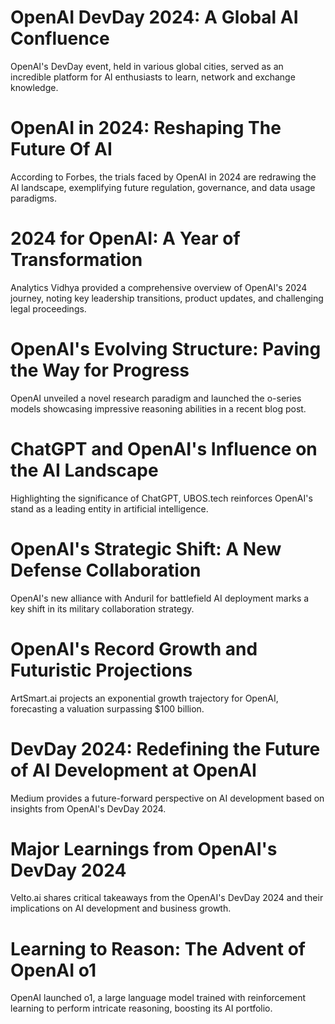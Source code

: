 # OpenAI DevDay 2024: A Global AI Confluence
OpenAI's DevDay event, held in various global cities, served as an incredible platform for AI enthusiasts to learn, network and exchange knowledge.[](https://openai.com/devday/)

# OpenAI in 2024: Reshaping The Future Of AI
According to Forbes, the trials faced by OpenAI in 2024 are redrawing the AI landscape, exemplifying future regulation, governance, and data usage paradigms.[](https://www.forbes.com/sites/solrashidi/2024/12/24/openais-crucible-year-how-2024-is-reshaping-the-future-of-ai/)

# 2024 for OpenAI: A Year of Transformation
Analytics Vidhya provided a comprehensive overview of OpenAI's 2024 journey, noting key leadership transitions, product updates, and challenging legal proceedings.[](https://www.analyticsvidhya.com/blog/2024/11/2024-for-openai-highs-lows-and-everything-in-between/)

# OpenAI's Evolving Structure: Paving the Way for Progress
OpenAI unveiled a novel research paradigm and launched the o-series models showcasing impressive reasoning abilities in a recent blog post.[](https://openai.com/index/why-our-structure-must-evolve-to-advance-our-mission/)

# ChatGPT and OpenAI's Influence on the AI Landscape 
Highlighting the significance of ChatGPT, UBOS.tech reinforces OpenAI's stand as a leading entity in artificial intelligence.[](https://ubos.tech/news/the-impact-of-chatgpt-on-the-ai-landscape-openais-developments-from-2024-to-2025/)

# OpenAI's Strategic Shift: A New Defense Collaboration
OpenAI's new alliance with Anduril for battlefield AI deployment marks a key shift in its military collaboration strategy.[](https://www.technologyreview.com/2024/12/04/1107897/openais-new-defense-contract-completes-its-military-pivot/)

# OpenAI's Record Growth and Futuristic Projections 
ArtSmart.ai projects an exponential growth trajectory for OpenAI, forecasting a valuation surpassing $100 billion.[](https://artsmart.ai/blog/openai-statistics-2024/)

# DevDay 2024: Redefining the Future of AI Development at OpenAI
Medium provides a future-forward perspective on AI development based on insights from OpenAI's DevDay 2024.[](https://medium.com/@cognidownunder/openai-devday-2024-the-future-of-ai-development-is-here-and-its-faster-cheaper-and-more-11ca1e32b37b)

# Major Learnings from OpenAI's DevDay 2024 
Velto.ai shares critical takeaways from the OpenAI's DevDay 2024 and their implications on AI development and business growth.[](https://www.velto.ai/blogs/openais-devday-2024-key-takeaways-and-their-impact-on-development-and-business-growth)

# Learning to Reason: The Advent of OpenAI o1 
OpenAI launched o1, a large language model trained with reinforcement learning to perform intricate reasoning, boosting its AI portfolio.[](https://openai.com/index/learning-to-reason-with-llms/)
